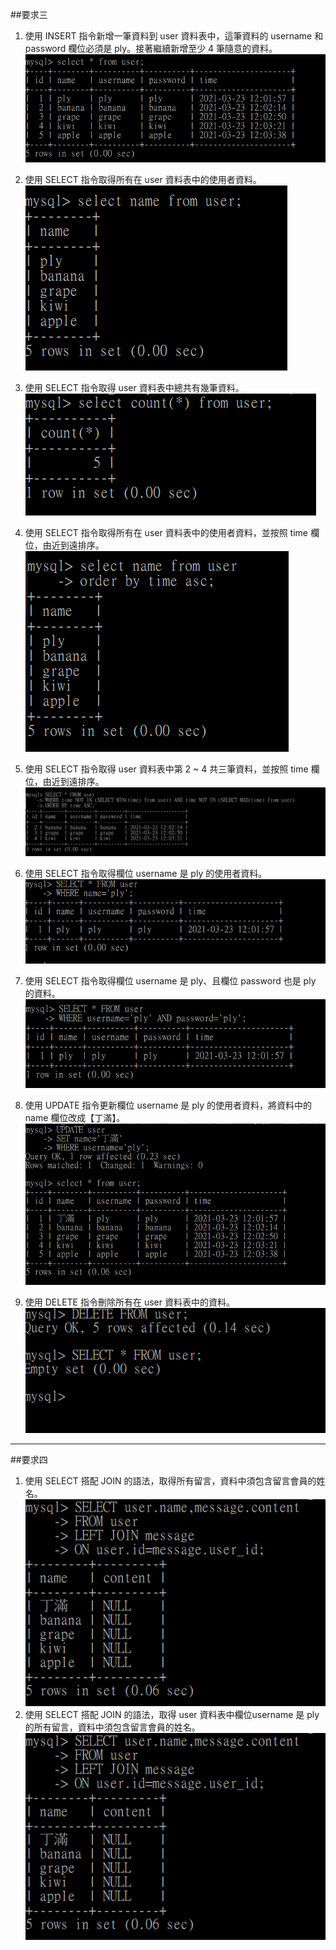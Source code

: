 ##要求三
1. 使用 INSERT 指令新增一筆資料到 user 資料表中，這筆資料的 username 和 password 欄位必須是 ply。接著繼續新增至少 4 筆隨意的資料。
![](3.1.PNG)  

2. 使用 SELECT 指令取得所有在 user 資料表中的使用者資料。
![](3.2.PNG)

3. 使用 SELECT 指令取得 user 資料表中總共有幾筆資料。
![](3.3.PNG)
4. 使用 SELECT 指令取得所有在 user 資料表中的使用者資料，並按照 time 欄位，由近到遠排序。
![](3.4.PNG)
5. 使用 SELECT 指令取得 user 資料表中第 2 ~ 4 共三筆資料，並按照 time 欄位，由近到遠排序。
![](3.5.PNG)
6. 使用 SELECT 指令取得欄位 username 是 ply 的使用者資料。
![](3.6.PNG)
7. 使用 SELECT 指令取得欄位 username 是 ply、且欄位 password 也是 ply 的資料。
![](3.7.PNG)
8. 使用 UPDATE 指令更新欄位 username 是 ply 的使用者資料，將資料中的 name 欄位改成【丁滿】。
![](3.8.PNG)
9. 使用 DELETE 指令刪除所有在 user 資料表中的資料。
![](3.9.PNG)
---
##要求四
1. 使用 SELECT 搭配 JOIN 的語法，取得所有留言，資料中須包含留言會員的姓名。  
![](4.1.PNG)  
2. 使用 SELECT 搭配 JOIN 的語法，取得 user 資料表中欄位username 是 ply 的所有留言，資料中須包含留言會員的姓名。
![](4.1.PNG)